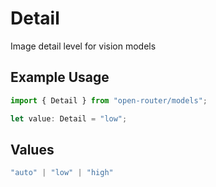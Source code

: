 # Detail

Image detail level for vision models

## Example Usage

```typescript
import { Detail } from "open-router/models";

let value: Detail = "low";
```

## Values

```typescript
"auto" | "low" | "high"
```